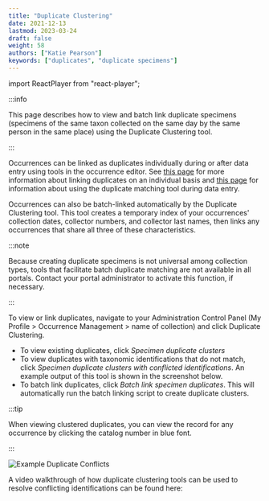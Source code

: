 ```yaml
---
title: "Duplicate Clustering"
date: 2021-12-13
lastmod: 2023-03-24
draft: false
weight: 58
authors: ["Katie Pearson"]
keywords: ["duplicates", "duplicate specimens"]
---
```


import ReactPlayer from "react-player";

:::info

This page describes how to view and batch link duplicate specimens (specimens of the same taxon collected on the same day by the same person in the same place) using the Duplicate Clustering tool.

:::

Occurrences can be linked as duplicates individually during or after data entry using tools in the occurrence editor. See [this page](/Editor_Guide/linking_records) for more information about linking duplicates on an individual basis and [this page](/Editor_Guide/Editing_Searching_Records/duplicate_matching) for information about using the duplicate matching tool during data entry.

Occurrences can also be batch-linked automatically by the Duplicate Clustering tool. This tool creates a temporary index of your occurrences' collection dates, collector numbers, and collector last names, then links any occurrences that share all three of these characteristics.

:::note

Because creating duplicate specimens is not universal among collection types, tools that facilitate batch duplicate matching are not available in all portals. Contact your portal administrator to activate this function, if necessary.

:::

To view or link duplicates, navigate to your Administration Control Panel (My Profile > Occurrence Management > name of collection) and click Duplicate Clustering.

- To view existing duplicates, click _Specimen duplicate clusters_
- To view duplicates with taxonomic identifications that do not match, click _Specimen duplicate clusters with conflicted identifications_. An example output of this tool is shown in the screenshot below.
- To batch link duplicates, click _Batch link specimen duplicates_. This will automatically run the batch linking script to create duplicate clusters.

:::tip

When viewing clustered duplicates, you can view the record for any occurrence by clicking the catalog number in blue font.

:::

![Example Duplicate Conflicts](/img/exampleduplicateconflicts.png)

A video walkthrough of how duplicate clustering tools can be used to resolve conflicting identifications can be found here:

<ReactPlayer
  playing={false}
  controls
  url="https://www.youtube.com/watch?v=kMUzwoHmXw4"
/>
